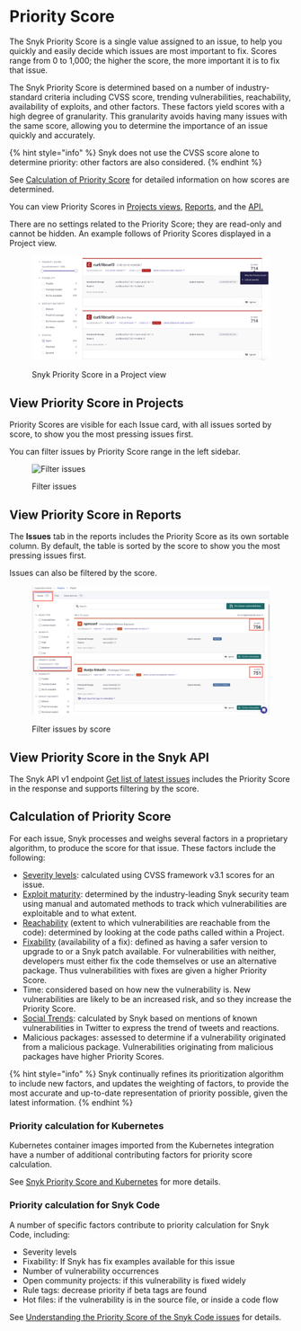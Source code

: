 # Priority Score

The Snyk Priority Score is a single value assigned to an issue, to help you quickly and easily decide which issues are most important to fix. Scores range from 0 to 1,000; the higher the score, the more important it is to fix that issue.

The Snyk Priority Score is determined based on a number of industry-standard criteria including CVSS score, trending vulnerabilities, reachability, availability of exploits, and other factors. These factors yield scores with a high degree of granularity. This granularity avoids having many issues with the same score, allowing you to determine the importance of an issue quickly and accurately.

{% hint style="info" %}
Snyk does not use the CVSS score alone to determine priority: other factors are also considered.
{% endhint %}

See [Calculation of Priority Score](priority-score.md#calculation-of-priority-score) for detailed information on how scores are determined.

You can view Priority Scores in [Projects views](priority-score.md#view-priority-score-in-projects), [Reports](priority-score.md#view-priority-score-in-reports), and the [API.](priority-score.md#view-priority-score-in-the-snyk-api)

There are no settings related to the Priority Score; they are read-only and cannot be hidden. An example follows of Priority Scores displayed in a Project view.

<div align="left">

<figure><img src="../../.gitbook/assets/image (121) (1) (1) (1) (1) (1) (1) (1) (1) (1) (1) (2).png" alt="Snyk Priority Score in a Project view"><figcaption><p>Snyk Priority Score in a Project view</p></figcaption></figure>

</div>

## View Priority Score in Projects

Priority Scores are visible for each Issue card, with all issues sorted by score, to show you the most pressing issues first.

You can filter issues by Priority Score range in the left sidebar.

<figure><img src="../../.gitbook/assets/screen_shot_2021-07-14_at_1.41.24_pm.png" alt="Filter issues"><figcaption><p>Filter issues </p></figcaption></figure>

## View Priority Score in Reports

The **Issues** tab in the reports includes the Priority Score as its own sortable column. By default, the table is sorted by the score to show you the most pressing issues first.

Issues can also be filtered by the score.

<figure><img src="../../.gitbook/assets/filter issues by score.png" alt="Filter issues by score"><figcaption><p>Filter issues by score</p></figcaption></figure>

## View Priority Score in the Snyk API

The Snyk API v1 endpoint [Get list of latest issues](https://snyk.docs.apiary.io/#reference/reporting-api/latest-issues/get-list-of-latest-issues) includes the Priority Score in the response and supports filtering by the score.

## Calculation of Priority Score

For each issue, Snyk processes and weighs several factors in a proprietary algorithm, to produce the score for that issue. These factors include the following:

* [Severity levels](severity-levels.md): calculated using CVSS framework v3.1 scores for an issue.
* [Exploit maturity](https://snyk.io/blog/whats-so-wild-about-exploits-in-the-wild-and-how-can-we-prioritize-accordingly/): determined by the industry-leading Snyk security team using manual and automated methods to track which vulnerabilities are exploitable and to what extent.
* [Reachability](reachable-vulnerabilities.md) (extent to which vulnerabilities are reachable from the code): determined by looking at the code paths called within a Project.
* [Fixability](../../scan-application-code/snyk-open-source/starting-to-fix-vulnerabilities/vulnerability-fix-types.md) (availability of a fix): defined as having a safer version to upgrade to or a Snyk patch available. For vulnerabilities with neither, developers must either fix the code themselves or use an alternative package. Thus vulnerabilities with fixes are given a higher Priority Score.
* Time: considered based on how new the vulnerability is. New vulnerabilities are likely to be an increased risk, and so they increase the Priority Score.
* [Social Trends](vulnerabilities-with-social-trends.md): calculated by Snyk based on mentions of known vulnerabilities in Twitter to express the trend of tweets and reactions.
* Malicious packages: assessed to determine if a vulnerability originated from a malicious package. Vulnerabilities originating from malicious packages have higher Priority Scores.

{% hint style="info" %}
Snyk continually refines its prioritization algorithm to include new factors, and updates the weighting of factors, to provide the most accurate and up-to-date representation of priority possible, given the latest information.
{% endhint %}

### Priority calculation for Kubernetes

Kubernetes container images imported from the Kubernetes integration have a number of additional contributing factors for priority score calculation.

See [Snyk Priority Score and Kubernetes](../../scan-containers/kubernetes-workload-and-image-scanning/kubernetes-integration-ui-explained/snyk-priority-score-and-kubernetes.md) for more details.

### Priority calculation for Snyk Code

A number of specific factors contribute to priority calculation for Snyk Code, including:

* Severity levels
* Fixability: If Snyk has fix examples available for this issue
* Number of vulnerability occurrences
* Open community projects: if this vulnerability is fixed widely
* Rule tags: decrease priority if beta tags are found
* Hot files: if the vulnerability is in the source file, or inside a code flow

See [Understanding the Priority Score of the Snyk Code issues](../../scan-application-code/snyk-code/exploring-and-working-with-snyk-code-results-in-the-web-ui/understanding-the-priority-score-of-snyk-code-issues.md) for details.
